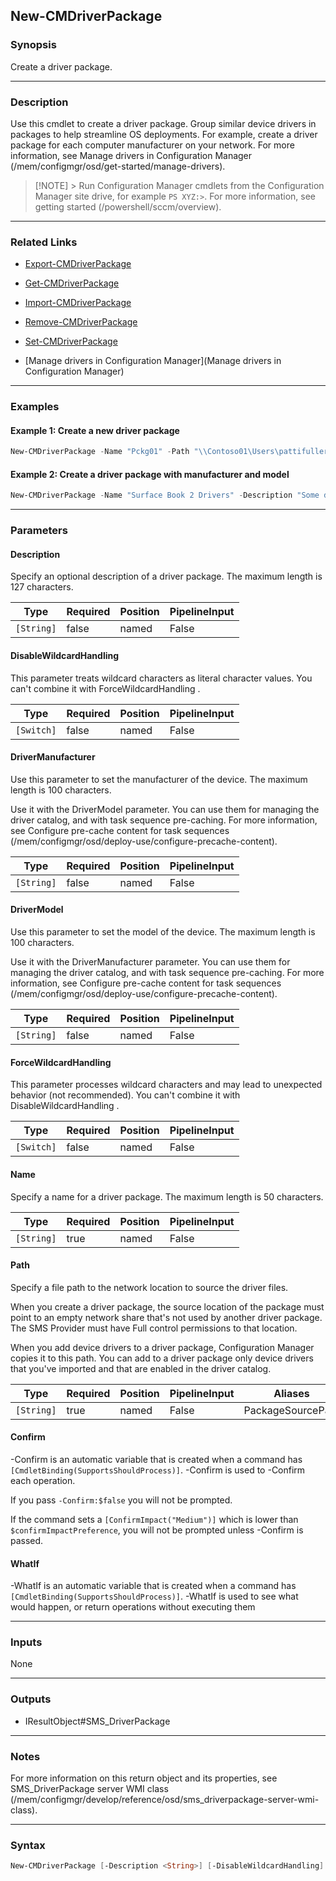 New-CMDriverPackage
-------------------




### Synopsis
Create a driver package.



---


### Description

Use this cmdlet to create a driver package. Group similar device drivers in packages to help streamline OS deployments. For example, create a driver package for each computer manufacturer on your network. For more information, see Manage drivers in Configuration Manager (/mem/configmgr/osd/get-started/manage-drivers).



> [!NOTE] > Run Configuration Manager cmdlets from the Configuration Manager site drive, for example `PS XYZ:>`. For more information, see getting started (/powershell/sccm/overview).



---


### Related Links
* [Export-CMDriverPackage](Export-CMDriverPackage)



* [Get-CMDriverPackage](Get-CMDriverPackage)



* [Import-CMDriverPackage](Import-CMDriverPackage)



* [Remove-CMDriverPackage](Remove-CMDriverPackage)



* [Set-CMDriverPackage](Set-CMDriverPackage)



* [Manage drivers in Configuration Manager](Manage drivers in Configuration Manager)





---


### Examples
#### Example 1: Create a new driver package
```PowerShell
New-CMDriverPackage -Name "Pckg01" -Path "\\Contoso01\Users\pattifuller\Desktop\pckg"
```

#### Example 2: Create a driver package with manufacturer and model
```PowerShell
New-CMDriverPackage -Name "Surface Book 2 Drivers" -Description "Some descriptive text" -DriverManufacturer "Microsoft" -DriverModel "Surface 2"
```



---


### Parameters
#### **Description**

Specify an optional description of a driver package. The maximum length is 127 characters.






|Type      |Required|Position|PipelineInput|
|----------|--------|--------|-------------|
|`[String]`|false   |named   |False        |



#### **DisableWildcardHandling**

This parameter treats wildcard characters as literal character values. You can't combine it with ForceWildcardHandling .






|Type      |Required|Position|PipelineInput|
|----------|--------|--------|-------------|
|`[Switch]`|false   |named   |False        |



#### **DriverManufacturer**

Use this parameter to set the manufacturer of the device. The maximum length is 100 characters.


Use it with the DriverModel parameter. You can use them for managing the driver catalog, and with task sequence pre-caching. For more information, see Configure pre-cache content for task sequences (/mem/configmgr/osd/deploy-use/configure-precache-content).






|Type      |Required|Position|PipelineInput|
|----------|--------|--------|-------------|
|`[String]`|false   |named   |False        |



#### **DriverModel**

Use this parameter to set the model of the device. The maximum length is 100 characters.


Use it with the DriverManufacturer parameter. You can use them for managing the driver catalog, and with task sequence pre-caching. For more information, see Configure pre-cache content for task sequences (/mem/configmgr/osd/deploy-use/configure-precache-content).






|Type      |Required|Position|PipelineInput|
|----------|--------|--------|-------------|
|`[String]`|false   |named   |False        |



#### **ForceWildcardHandling**

This parameter processes wildcard characters and may lead to unexpected behavior (not recommended). You can't combine it with DisableWildcardHandling .






|Type      |Required|Position|PipelineInput|
|----------|--------|--------|-------------|
|`[Switch]`|false   |named   |False        |



#### **Name**

Specify a name for a driver package. The maximum length is 50 characters.






|Type      |Required|Position|PipelineInput|
|----------|--------|--------|-------------|
|`[String]`|true    |named   |False        |



#### **Path**

Specify a file path to the network location to source the driver files.


When you create a driver package, the source location of the package must point to an empty network share that's not used by another driver package. The SMS Provider must have Full control permissions to that location.


When you add device drivers to a driver package, Configuration Manager copies it to this path. You can add to a driver package only device drivers that you've imported and that are enabled in the driver catalog.






|Type      |Required|Position|PipelineInput|Aliases          |
|----------|--------|--------|-------------|-----------------|
|`[String]`|true    |named   |False        |PackageSourcePath|



#### **Confirm**
-Confirm is an automatic variable that is created when a command has ```[CmdletBinding(SupportsShouldProcess)]```.
-Confirm is used to -Confirm each operation.

If you pass ```-Confirm:$false``` you will not be prompted.


If the command sets a ```[ConfirmImpact("Medium")]``` which is lower than ```$confirmImpactPreference```, you will not be prompted unless -Confirm is passed.

#### **WhatIf**
-WhatIf is an automatic variable that is created when a command has ```[CmdletBinding(SupportsShouldProcess)]```.
-WhatIf is used to see what would happen, or return operations without executing them


---


### Inputs
None





---


### Outputs
* IResultObject#SMS_DriverPackage






---


### Notes
For more information on this return object and its properties, see SMS_DriverPackage server WMI class (/mem/configmgr/develop/reference/osd/sms_driverpackage-server-wmi-class).



---


### Syntax
```PowerShell
New-CMDriverPackage [-Description <String>] [-DisableWildcardHandling] [-DriverManufacturer <String>] [-DriverModel <String>] [-ForceWildcardHandling] -Name <String> -Path <String> [-Confirm] [-WhatIf] [<CommonParameters>]
```
